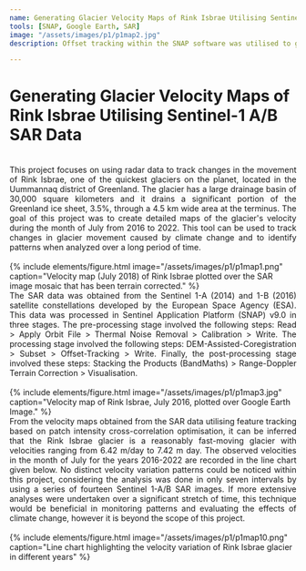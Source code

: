 ```yaml
---
name: Generating Glacier Velocity Maps of Rink Isbrae Utilising Sentinel-1 A/B SAR Data
tools: [SNAP, Google Earth, SAR]
image: "/assets/images/p1/p1map2.jpg"
description: Offset tracking within the SNAP software was utilised to generate velocity maps of the Rink Isbrae glacier.

---
```


# Generating Glacier Velocity Maps of Rink Isbrae Utilising Sentinel-1 A/B SAR Data
<br>
<div style="text-align: justify">This project focuses on using radar data to track changes in the movement of Rink Isbrae, one of the quickest glaciers on the planet, located in the Uummannaq district of Greenland. The glacier has a large drainage basin of 30,000 square kilometers and it drains a significant portion of the Greenland ice sheet, 3.5%, through a 4.5 km wide area at the terminus. The goal of this project was to create detailed maps of the glacier's velocity during the month of July from 2016 to 2022. This tool can be used to track changes in glacier movement caused by climate change and to identify patterns when analyzed over a long period of time. </div>
<br>
{% include elements/figure.html image="/assets/images/p1/p1map1.png" caption="Velocity map (July 2018) of Rink Isbrae plotted over the SAR image mosaic that has been terrain corrected." %}
<br>
<div style="text-align: justify">The SAR data was obtained from the Sentinel 1-A (2014) and 1-B (2016) satellite constellations developed by the European Space Agency (ESA). This data was processed in Sentinel Application Platform (SNAP) v9.0 in three stages. The pre-processing stage involved the following steps: Read > Apply Orbit File > Thermal Noise Removal > Calibration > Write. The processing stage involved the following steps: DEM-Assisted-Coregistration > Subset > Offset-Tracking > Write. Finally, the post-processing stage involved these steps: Stacking the Products (BandMaths) > Range-Doppler Terrain Correction > Visualisation. </div>
<br>
{% include elements/figure.html image="/assets/images/p1/p1map3.jpg" caption="Velocity map of Rink Isbrae, July 2016, plotted over Google Earth Image." %}
<br>
<div style="text-align: justify">From the velocity maps obtained from the SAR data utilising feature tracking based on patch intensity cross-correlation optimisation, it can be inferred that the Rink Isbrae glacier is a reasonably fast-moving glacier with velocities ranging from 6.42 m/day to 7.42 m day. The observed velocities in the month of July for the years 2016-2022 are recorded in the line chart given below. No distinct velocity variation patterns could be noticed within this project, considering the analysis was done in only seven intervals by using a series of fourteen Sentinel 1-A/B SAR images. If more extensive analyses were undertaken over a significant stretch of time, this technique would be beneficial in monitoring patterns and evaluating the effects of climate change, however it is beyond the scope of this project. </div>
<br>
{% include elements/figure.html image="/assets/images/p1/p1map10.png" caption="Line chart highlighting the velocity variation of Rink Isbrae glacier in different years" %}

